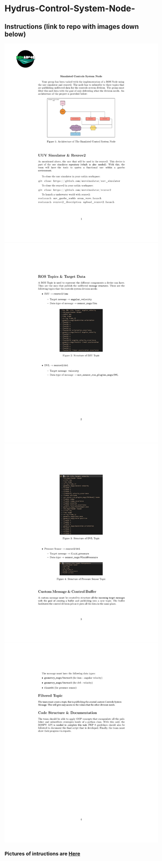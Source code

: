 # Hydrus-Control-System-Node-
## Instructions (link to repo with images down below)
![image](https://github.com/Jeziel18/hydrus-Control-System-Node-Instructions/blob/main/Controls_System_Node%20(Pictures)/controls_system_node-1.jpg)
![image](https://github.com/Jeziel18/hydrus-Control-System-Node-Instructions/blob/main/Controls_System_Node%20(Pictures)/controls_system_node-2.jpg)
![image](https://github.com/Jeziel18/hydrus-Control-System-Node-Instructions/blob/main/Controls_System_Node%20(Pictures)/controls_system_node-3.jpg)
![image](https://github.com/Jeziel18/hydrus-Control-System-Node-Instructions/blob/main/Controls_System_Node%20(Pictures)/controls_system_node-4.jpg)

### Pictures of intructions are [Here](https://github.com/Jeziel18/hydrus-Control-System-Node-Instructions)

